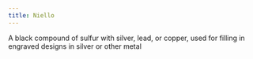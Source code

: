 ```yaml
---
title: Niello
---
```


A black compound of sulfur with silver, lead, or copper, used for filling in engraved designs in silver or other metal


